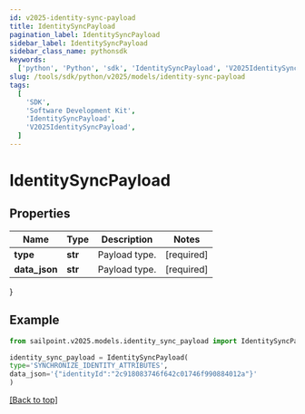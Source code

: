```yaml
---
id: v2025-identity-sync-payload
title: IdentitySyncPayload
pagination_label: IdentitySyncPayload
sidebar_label: IdentitySyncPayload
sidebar_class_name: pythonsdk
keywords:
  ['python', 'Python', 'sdk', 'IdentitySyncPayload', 'V2025IdentitySyncPayload']
slug: /tools/sdk/python/v2025/models/identity-sync-payload
tags:
  [
    'SDK',
    'Software Development Kit',
    'IdentitySyncPayload',
    'V2025IdentitySyncPayload',
  ]
---
```


# IdentitySyncPayload

## Properties

| Name          | Type    | Description   | Notes      |
| ------------- | ------- | ------------- | ---------- |
| **type**      | **str** | Payload type. | [required] |
| **data_json** | **str** | Payload type. | [required] |

}

## Example

```python
from sailpoint.v2025.models.identity_sync_payload import IdentitySyncPayload

identity_sync_payload = IdentitySyncPayload(
type='SYNCHRONIZE_IDENTITY_ATTRIBUTES',
data_json='{"identityId":"2c918083746f642c01746f990884012a"}'
)

```

[[Back to top]](#)
